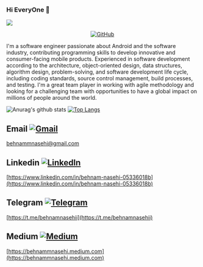 ### Hi EveryOne 👋
![](https://visitor-badge.glitch.me/badge?page_id=behnamnasehi)

<p align="center">
	<a href="https://github.com/behnamnasehi"><img src="https://img.shields.io/badge/GitHub--_.svg?style=social&logo=github" alt="GitHub"></a>
</p>

I'm a software engineer passionate about Android and the software industry, contributing programming skills to develop innovative and consumer-facing mobile products.
Experienced in software development according to the architecture, object-oriented design, data structures, algorithm design, problem-solving, and software development life cycle, including coding standards, source control management, build processes, and testing.
I'm a great team player in working with agile methodology and looking for a challenging team with opportunities to have a global impact on millions of people around the world.

![Anurag's github stats](https://github-readme-stats.vercel.app/api?username=behnamnasehi&show_icons=true&theme=graywhite) [![Top Langs](https://github-readme-stats.vercel.app/api/top-langs/?username=behnamnasehi)](https://github.com/anuraghazra/github-readme-stats)


## Email <a href="behnammnasehi@gmail.com"><img src="https://img.shields.io/badge/Gmail--_.svg?style=social&logo=gmail" alt="Gmail"></a>

behnammnasehi@gmail.com

## Linkedin <a href="https://www.linkedin.com/in/behnam-nasehi-05336018b"><img src="https://img.shields.io/badge/LinkedIn--_.svg?style=social&logo=linkedin" alt="LinkedIn"></a>

[https://www.linkedin.com/in/behnam-nasehi-05336018b](https://www.linkedin.com/in/behnam-nasehi-05336018b)

## Telegram <a href="https://t.me/behnamnasehii"><img src="https://img.shields.io/badge/Telegram--_.svg?style=social&logo=Telegram" alt="Telegram"></a>

[https://t.me/behnamnasehii](https://t.me/behnamnasehii)

## Medium <a href="https://behnammnasehi.medium.com/"><img src="https://img.shields.io/badge/Medium--_.svg?style=social&logo=Medium" alt="Medium"></a>  

[https://behnammnasehi.medium.com](https://behnammnasehi.medium.com)

